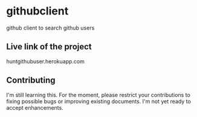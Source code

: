 # githubclient
github client to search github users

Live link of the project
------------------------
huntgithubuser.herokuapp.com

Contributing
------------

I'm still learning this. For the moment, please restrict your contributions to fixing possible bugs
or improving existing documents. I'm not yet ready to accept enhancements.
